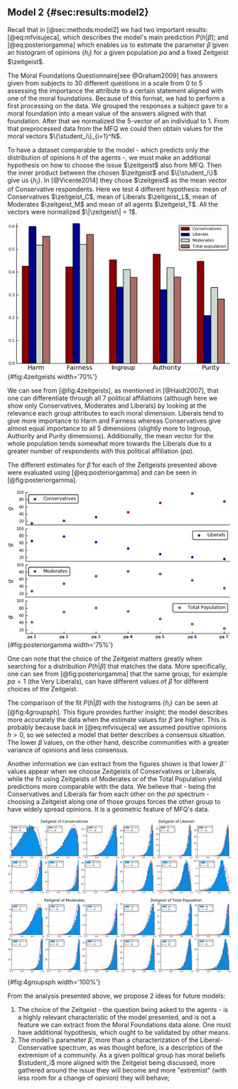 
## Model 2 {#sec:results:model2}
<!-- Comparison with MFQ opinions data -->

Recall that in [@sec:methods:model2] we had two important results: [@eq:mfvisujeca], which describes the model's main prediction $P(h|\tilde{\beta})$; and [@eq:posteriorgamma] which enables us to estimate the parameter $\tilde{\beta}$ given an histogram of opinions $\{h_i\}$ for a given population _pa_ and a fixed Zeitgeist $\zeitgeist$.

The Moral Foundations Questionnaire[see @Graham2009] has answers given from subjects to $30$ different questions in a scale from $0$ to $5$ assessing the importance the attribute to a certain statement aligned with one of the moral foundations. Because of this format, we had to perform a first processing on the data. We grouped the responses a subject gave to a moral foundation into a mean value of the answers aligned with that foundation. After that we normalized the $5$-vector of an individual to $1$. From that preprocessed data from the MFQ we could then obtain values for the moral vectors $\{\student_i\}_{i=1}^N$.

To have a dataset comparable to the model - which predicts only the distribution of opinions $h$ of the agents -, we must make an additional hypothesis on how to choose the issue $\zeitgeist$ also from MFQ. Then the inner product between the chosen $\zeitgeist$ and $\{\student_i\}$ give us $\{h_i\}$. In [@Vicente2014] they chose $\zeitgeist$ as the mean vector of Conservative respondents. Here we test 4 different hypothesis: mean of Conservatives $\zeitgeist_C$, mean of Liberals $\zeitgeist_L$, mean of Moderates $\zeitgeist_M$ and mean of all agents $\zeitgeist_T$. All the vectors were normalized $\|\zeitgeist\| = 1$.

![The 4 different Zeitgeist hypothesis shown for comparison. All extracted from MFQ's respondents data.](images/4zeitgeists.png){#fig:4zeitgeists width='70%'}

We can see from [@fig:4zeitgeists], as mentioned in [@Haidt2007], that one can differentiate through all $7$ political affiliations (although here we show only Conservatives, Moderates and Liberals) by looking at the relevance each group attributes to each moral dimension. Liberals tend to give more importance to Harm and Fairness whereas Conservatives give almost equal importance to all $5$ dimensions (slightly more to Ingroup, Authority and Purity dimensions). Additionally, the mean vector for the whole population tends somewhat more towards the Liberals due to a greater number of respondents with this political affiliation (_pa_).

The different estimates for $\tilde{\beta}$ for each of the Zeitgeists presented above were evaluated using [@eq:posteriorgamma] and can be seen in [@fig:posteriorgamma].

![Different posteriors for $\tilde{\beta}$ given the chosen Zeitgeist and the political affiliation of the responses $\{h\}$. Since the distributions are sharp, the error bars in the $y$-axis fall inside the markers (which are centered around the mean values)](images/posteriorgamma4zeitgeists.png){#fig:posteriorgamma width='75%'}

One can note that the choice of the Zeitgeist matters greatly when searching for a distribution $P(h|\tilde{\beta})$ that matches the data. More specifically, one can see from [@fig:posteriorgamma] that the same group, for example $\mathit{pa} = 1$ (the Very Liberals), can have different values of $\tilde{\beta}$ for different choices of the Zeitgeist.

The comparison of the fit $P(h|\tilde{\beta})$ with the histograms $\{h_i\}$ can be seen at [@fig:4groupsph]. This figure provides further insight: the model describes more accurately the data when the estimate values for $\tilde{\beta}$ are higher. This is probably because back in [@eq:mfvisujeca] we assumed positive opinions $h>0$, so we selected a model that better describes a consensus situation. The lower $\tilde{\beta}$ values, on the other hand, describe communities with a greater variance of opinions and less consensus.

Another information we can extract from the figures shown is that lower $\tilde{\beta}$ values appear when we choose Zeitgeists of Conservatives or Liberals, while the fit using Zeitgeists of Moderates or of the Total Population yield predictions more comparable with the data. We believe that - being the Conservatives and Liberals far from each other on the _pa_ spectrum - choosing a Zeitgeist along one of those groups forces the other group to have widely spread opinions. It is a geometric feature of MFQ's data.

<!-- Linux command: `montage -mode concatenate -geometry 1210x850 -tile 2x2 ph-*.png 4groupsph.png` -->
![The histogram of opinions $h$ for a given _pa_ group considering an specific Zeitgeist and the corresponding best fit of the model $P(h|\tilde{\beta})$ given the data](images/4groupsph.png){#fig:4groupsph width='100%'}

From the analysis presented above, we propose $2$ ideas for future models:

1. The choice of the Zeitgeist - the question being asked to the agents - is a highly relevant characteristic of the model presented, and is not a feature we can extract from the Moral Foundations data alone. One must have additional hypothesis, which ought to be validated by other means.
2. The model's parameter $\tilde{\beta}$, more than a characterization of the Liberal-Conservative spectrum, as was thought before, is a description of the extremism of a community. As a given political group has moral beliefs $\student_i$ more aligned with the Zeitgeist being discussed, more gathered around the issue they will become and more "extremist" (with less room for a change of opinion) they will behave;


<!-- One can also note a resemblance between this model's $\tilde{\beta}$ and last model's $\gamma$. Both describe the cohesiveness of a society/community THINK MORE ABOUT THIS -->
